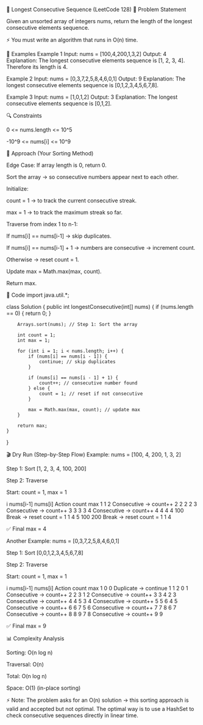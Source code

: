 📄 Longest Consecutive Sequence (LeetCode 128)
📝 Problem Statement

Given an unsorted array of integers nums, return the length of the longest consecutive elements sequence.

⚡️ You must write an algorithm that runs in O(n) time.

📌 Examples
Example 1
Input:  nums = [100,4,200,1,3,2]
Output: 4
Explanation: The longest consecutive elements sequence is [1, 2, 3, 4]. Therefore its length is 4.

Example 2
Input:  nums = [0,3,7,2,5,8,4,6,0,1]
Output: 9
Explanation: The longest consecutive elements sequence is [0,1,2,3,4,5,6,7,8].

Example 3
Input:  nums = [1,0,1,2]
Output: 3
Explanation: The longest consecutive elements sequence is [0,1,2].

🔍 Constraints

0 <= nums.length <= 10^5

-10^9 <= nums[i] <= 10^9

🚀 Approach (Your Sorting Method)

Edge Case: If array length is 0, return 0.

Sort the array → so consecutive numbers appear next to each other.

Initialize:

count = 1 → to track the current consecutive streak.

max = 1 → to track the maximum streak so far.

Traverse from index 1 to n-1:

If nums[i] == nums[i-1] → skip duplicates.

If nums[i] == nums[i-1] + 1 → numbers are consecutive → increment count.

Otherwise → reset count = 1.

Update max = Math.max(max, count).

Return max.

📜 Code
import java.util.*;

class Solution {
    public int longestConsecutive(int[] nums) {
        if (nums.length == 0) {
            return 0;
        }

        Arrays.sort(nums); // Step 1: Sort the array

        int count = 1;
        int max = 1;

        for (int i = 1; i < nums.length; i++) {
            if (nums[i] == nums[i - 1]) {
                continue; // skip duplicates
            }

            if (nums[i] == nums[i - 1] + 1) {
                count++; // consecutive number found
            } else {
                count = 1; // reset if not consecutive
            }

            max = Math.max(max, count); // update max
        }

        return max;
    }
}

🎬 Dry Run (Step-by-Step Flow)
Example:
nums = [100, 4, 200, 1, 3, 2]

Step 1: Sort
[1, 2, 3, 4, 100, 200]

Step 2: Traverse

Start: count = 1, max = 1

i	nums[i-1]	nums[i]	Action	count	max
1	1	2	Consecutive → count++	2	2
2	2	3	Consecutive → count++	3	3
3	3	4	Consecutive → count++	4	4
4	4	100	Break → reset count = 1	1	4
5	100	200	Break → reset count = 1	1	4

✅ Final max = 4

Another Example:
nums = [0,3,7,2,5,8,4,6,0,1]

Step 1: Sort
[0,0,1,2,3,4,5,6,7,8]

Step 2: Traverse

Start: count = 1, max = 1

i	nums[i-1]	nums[i]	Action	count	max
1	0	0	Duplicate → continue	1	1
2	0	1	Consecutive → count++	2	2
3	1	2	Consecutive → count++	3	3
4	2	3	Consecutive → count++	4	4
5	3	4	Consecutive → count++	5	5
6	4	5	Consecutive → count++	6	6
7	5	6	Consecutive → count++	7	7
8	6	7	Consecutive → count++	8	8
9	7	8	Consecutive → count++	9	9

✅ Final max = 9

📊 Complexity Analysis

Sorting: O(n log n)

Traversal: O(n)

Total: O(n log n)

Space: O(1) (in-place sorting)

⚡ Note: The problem asks for an O(n) solution → this sorting approach is valid and accepted but not optimal.
The optimal way is to use a HashSet to check consecutive sequences directly in linear time.
